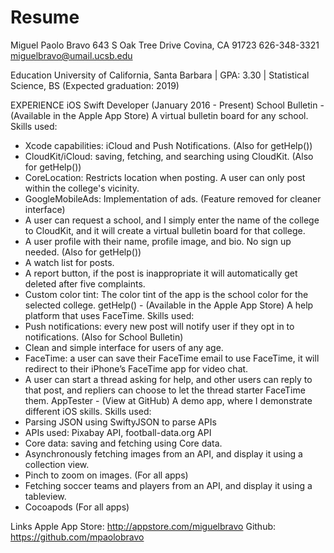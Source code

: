 # Resume

Miguel Paolo Bravo
643 S Oak Tree Drive
Covina, CA 91723
626-348-3321
miguelbravo@umail.ucsb.edu 


Education
University of California, Santa Barbara | GPA: 3.30 | Statistical Science, BS (Expected graduation: 2019)

EXPERIENCE
iOS Swift Developer (January 2016 - Present)
School Bulletin - (Available in the Apple App Store)
A virtual bulletin board for any school.
Skills used:
- Xcode capabilities: iCloud and Push Notifications. (Also for getHelp())
- CloudKit/iCloud: saving, fetching, and searching using CloudKit. (Also for getHelp())
- CoreLocation: Restricts location when posting. A user can only post within the college's vicinity.
- GoogleMobileAds: Implementation of ads. (Feature removed for cleaner interface)
- A user can request a school, and I simply enter the name of the college to CloudKit, and it will create a virtual bulletin board for that college. 
- A user profile with their name, profile image, and bio. No sign up needed. (Also for getHelp())
- A watch list for posts. 
- A report button, if the post is inappropriate it will automatically get deleted after five complaints. 
- Custom color tint: The color tint of the app is the school color for the selected college.
getHelp() - (Available in the Apple App Store)
A help platform that uses FaceTime.
Skills used:
- Push notifications: every new post will notify user if they opt in to notifications. (Also for School Bulletin) 
- Clean and simple interface for users of any age. 
- FaceTime: a user can save their FaceTime email to use FaceTime, it will redirect to their iPhone’s FaceTime app for video chat. 
- A user can start a thread asking for help, and other users can reply to that post, and repliers can choose to let the thread starter FaceTime them. 
AppTester - (View at GitHub)
A demo app, where I demonstrate different iOS skills.
Skills used:
- Parsing JSON using SwiftyJSON to parse APIs
- APIs used: Pixabay API, football-data.org API
- Core data: saving and fetching using Core data. 
- Asynchronously fetching images from an API, and display it using a collection view. 
- Pinch to zoom on images. (For all apps)
- Fetching soccer teams and players from an API, and display it using a tableview. 
- Cocoapods (For all apps)
 
Links
Apple App Store: http://appstore.com/miguelbravo
Github: https://github.com/mpaolobravo

 
